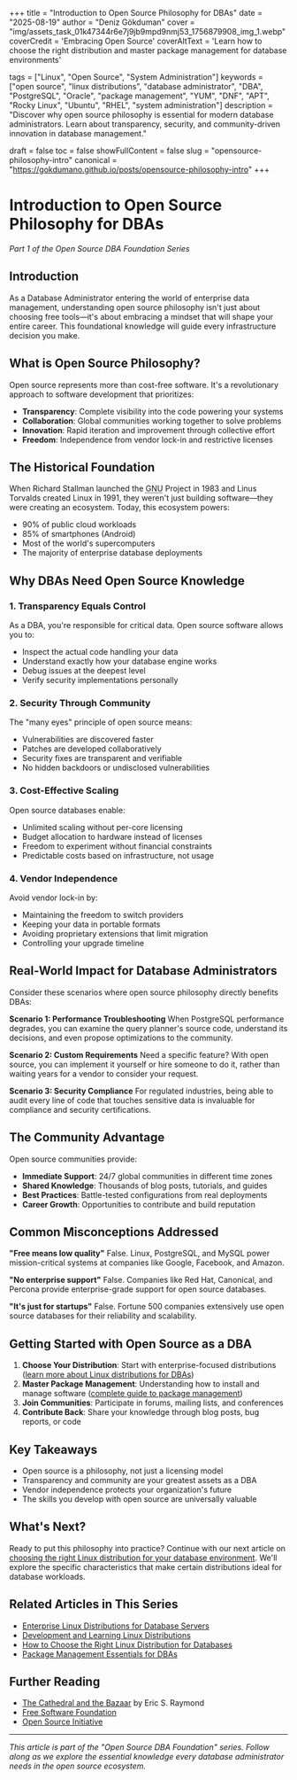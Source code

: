 +++
title = "Introduction to Open Source Philosophy for DBAs"
date = "2025-08-19"
author = "Deniz Gökduman"
cover = "img/assets_task_01k47344r6e7j9jb9mpd9nmj53_1756879908_img_1.webp"
coverCredit = 'Embracing Open Source'
coverAltText = 'Learn how to choose the right distribution and master package management for database environments'

tags = ["Linux", "Open Source", "System Administration"]
keywords = ["open source", "linux distributions", "database administrator", "DBA", "PostgreSQL", "Oracle", "package management", "YUM", "DNF", "APT", "Rocky Linux", "Ubuntu", "RHEL", "system administration"]
description = "Discover why open source philosophy is essential for modern database administrators. Learn about transparency, security, and community-driven innovation in database management."

draft = false
toc = false
showFullContent = false
slug = "opensource-philosophy-intro"
canonical = "https://gokdumano.github.io/posts/opensource-philosophy-intro"
+++

# Introduction to Open Source Philosophy for DBAs

*Part 1 of the Open Source DBA Foundation Series*

## Introduction

As a Database Administrator entering the world of enterprise data management, understanding open source philosophy isn't just about choosing free tools—it's about embracing a mindset that will shape your entire career. This foundational knowledge will guide every infrastructure decision you make.

## What is Open Source Philosophy?

Open source represents more than cost-free software. It's a revolutionary approach to software development that prioritizes:

- **Transparency**: Complete visibility into the code powering your systems
- **Collaboration**: Global communities working together to solve problems
- **Innovation**: Rapid iteration and improvement through collective effort
- **Freedom**: Independence from vendor lock-in and restrictive licenses

## The Historical Foundation

When Richard Stallman launched the <abbr title="GNU's Not Unix">GNU</abbr> Project in 1983 and Linus Torvalds created Linux in 1991, they weren't just building software—they were creating an ecosystem. Today, this ecosystem powers:

- 90% of public cloud workloads
- 85% of smartphones (Android)
- Most of the world's supercomputers
- The majority of enterprise database deployments

## Why DBAs Need Open Source Knowledge

### 1. Transparency Equals Control

As a DBA, you're responsible for critical data. Open source software allows you to:
- Inspect the actual code handling your data
- Understand exactly how your database engine works
- Debug issues at the deepest level
- Verify security implementations personally

### 2. Security Through Community

The "many eyes" principle of open source means:
- Vulnerabilities are discovered faster
- Patches are developed collaboratively
- Security fixes are transparent and verifiable
- No hidden backdoors or undisclosed vulnerabilities

### 3. Cost-Effective Scaling

Open source databases enable:
- Unlimited scaling without per-core licensing
- Budget allocation to hardware instead of licenses
- Freedom to experiment without financial constraints
- Predictable costs based on infrastructure, not usage

### 4. Vendor Independence

Avoid vendor lock-in by:
- Maintaining the freedom to switch providers
- Keeping your data in portable formats
- Avoiding proprietary extensions that limit migration
- Controlling your upgrade timeline

## Real-World Impact for Database Administrators

Consider these scenarios where open source philosophy directly benefits DBAs:

**Scenario 1: Performance Troubleshooting**
When PostgreSQL performance degrades, you can examine the query planner's source code, understand its decisions, and even propose optimizations to the community.

**Scenario 2: Custom Requirements**
Need a specific feature? With open source, you can implement it yourself or hire someone to do it, rather than waiting years for a vendor to consider your request.

**Scenario 3: Security Compliance**
For regulated industries, being able to audit every line of code that touches sensitive data is invaluable for compliance and security certifications.

## The Community Advantage

Open source communities provide:

- **Immediate Support**: 24/7 global communities in different time zones
- **Shared Knowledge**: Thousands of blog posts, tutorials, and guides
- **Best Practices**: Battle-tested configurations from real deployments
- **Career Growth**: Opportunities to contribute and build reputation

## Common Misconceptions Addressed

**"Free means low quality"**
False. Linux, PostgreSQL, and MySQL power mission-critical systems at companies like Google, Facebook, and Amazon.

**"No enterprise support"**
False. Companies like Red Hat, Canonical, and Percona provide enterprise-grade support for open source databases.

**"It's just for startups"**
False. Fortune 500 companies extensively use open source databases for their reliability and scalability.

## Getting Started with Open Source as a DBA

1. **Choose Your Distribution**: Start with enterprise-focused distributions ([learn more about Linux distributions for DBAs](/posts/linux-distributions-for-databases/))
2. **Master Package Management**: Understanding how to install and manage software ([complete guide to package management](/posts/package-management-for-dbas/))
3. **Join Communities**: Participate in forums, mailing lists, and conferences
4. **Contribute Back**: Share your knowledge through blog posts, bug reports, or code

## Key Takeaways

- Open source is a philosophy, not just a licensing model
- Transparency and community are your greatest assets as a DBA
- Vendor independence protects your organization's future
- The skills you develop with open source are universally valuable

## What's Next?

Ready to put this philosophy into practice? Continue with our next article on [choosing the right Linux distribution for your database environment](/posts/enterprise-linux-distributions-guide/). We'll explore the specific characteristics that make certain distributions ideal for database workloads.

## Related Articles in This Series

- [Enterprise Linux Distributions for Database Servers](/posts/enterprise-linux-distributions-guide/)
- [Development and Learning Linux Distributions](/posts/development-linux-distributions/)
- [How to Choose the Right Linux Distribution for Databases](/posts/choosing-linux-distribution-criteria/)
- [Package Management Essentials for DBAs](/posts/package-management-for-dbas/)

## Further Reading

- [The Cathedral and the Bazaar](http://www.catb.org/~esr/writings/cathedral-bazaar/) by Eric S. Raymond
- [Free Software Foundation](https://www.fsf.org/)
- [Open Source Initiative](https://opensource.org/)

---

*This article is part of the "Open Source DBA Foundation" series. Follow along as we explore the essential knowledge every database administrator needs in the open source ecosystem.*